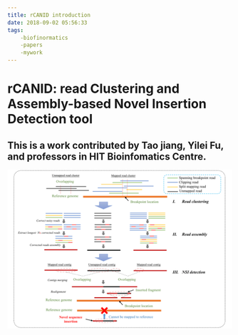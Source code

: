 ```yaml
---
title: rCANID introduction
date: 2018-09-02 05:56:33
tags: 
    -biofinormatics
    -papers
    -mywork
---
```

# rCANID: read Clustering and Assembly-based Novel Insertion Detection tool

## This is a work contributed by Tao jiang, Yilei Fu, and professors in HIT Bioinfomatics Centre.

![logo](rCANIDintroduction/overview.png)


